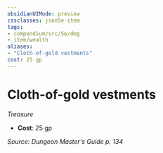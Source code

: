 ```yaml
---
obsidianUIMode: preview
cssclasses: json5e-item
tags:
- compendium/src/5e/dmg
- item/wealth
aliases: 
- "Cloth-of-gold vestments"
cost: 25 gp
---
```

# Cloth-of-gold vestments
*Treasure*  

- **Cost**: 25 gp

*Source: Dungeon Master's Guide p. 134*